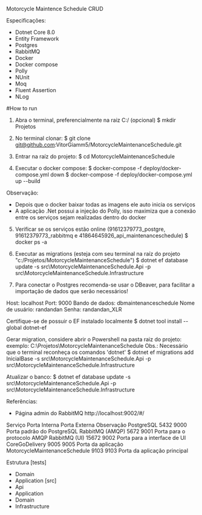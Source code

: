 Motorcycle Maintence Schedule CRUD

Especificações:
- Dotnet Core 8.0
- Entity Framework
- Postgres
- RabbitMQ
- Docker
- Docker compose
- Polly
- NUnit
- Moq
- Fluent Assertion
- NLog

#How to run
1. Abra o terminal, preferencialmente na raiz C:/ (opcional)
$ mkdir Projetos

2. No terminal clonar:
$ git clone git@github.com:VitorGiamm5/MotorcycleMaintenanceSchedule.git

3. Entrar na raíz do projeto:
$ cd MotorcycleMaintenanceSchedule

4. Executar o docker compose:
$ docker-compose -f deploy/docker-compose.yml down
$ docker-compose -f deploy/docker-compose.yml up --build

Observação:
- Depois que o docker baixar todas as imagens ele auto inicia os serviços
- A aplicação .Net possui a injeção do Polly, isso maximiza que a conexão entre os serviços sejam realizadas dentro do docker

5. Verificar se os serviços estão online (91612379773_postgre, 91612379773_rabbitmq e 41864645926_api_maintenanceschedule)
$ docker ps -a

7. Executar as migrations (esteja com seu terminal na raíz do projeto "c:/Projetos/MotorcycleMaintenanceSchedule")
$ dotnet ef database update -s src\MotorcycleMaintenanceSchedule.Api -p src\MotorcycleMaintenanceSchedule.Infrastructure

8. Para conectar o Postgres recomenda-se usar o DBeaver, para facilitar a importação de dados que serão necessários!

Host: localhost
Port: 9000
Bando de dados: dbmaintenanceschedule
Nome de usuário: randandan
Senha: randandan_XLR

Certifique-se de possuir o EF instalado localmente 
$ dotnet tool install --global dotnet-ef

Gerar migration, considere abrir o Powershell na pasta raiz do projeto: 
exemplo: C:\Projetos\MotorcycleMaintenanceSchedule
Obs.: Necessário que o terminal reconheça os comandos 'dotnet'
$ dotnet ef migrations add InicialBase -s src\MotorcycleMaintenanceSchedule.Api -p src\MotorcycleMaintenanceSchedule.Infrastructure

Atualizar o banco:
$ dotnet ef database update -s src\MotorcycleMaintenanceSchedule.Api -p src\MotorcycleMaintenanceSchedule.Infrastructure

Referências:

- Página admin do RabbitMQ
http://localhost:9002/#/

Serviço					      Porta Interna	Porta Externa	Observação
PostgreSQL						5432	          9000	          Porta padrão do PostgreSQL
RabbitMQ (AMQP)					5672	          9001	          Porta para o protocolo AMQP
RabbitMQ (UI)					15672	          9002	          Porta para a interface de UI
CoreGoDelivery					9005           9005	          Porta da aplicação
MotorcycleMaintenanceSchedule         9103           9103	          Porta da aplicação principal


Estrutura
[tests]
- Domain
- Application
[src]
- Api
- Application
- Domain
- Infrastructure

